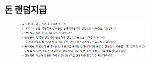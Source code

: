 # 돈 랜덤지급

<figure><img src="../../.gitbook/assets/image (1) (1) (1) (1).png" alt=""><figcaption></figcaption></figure>
